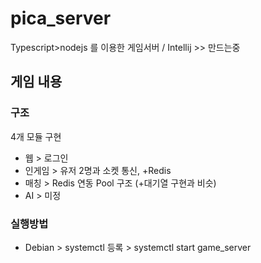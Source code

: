# pica_server
Typescript>nodejs 를 이용한 게임서버 / Intellij >> 만드는중

## 게임 내용


### 구조
4개 모듈 구현
- 웹 > 로그인
- 인게임 > 유저 2명과 소켓 통신, +Redis 
- 매칭 > Redis 연동 Pool 구조 (+대기열 구현과 비슷)
- AI > 미정

### 실행방법
 - Debian > systemctl 등록 > systemctl start game_server
